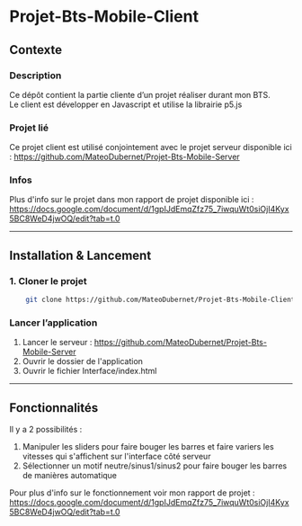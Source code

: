 ﻿# Projet-Bts-Mobile-Client

## Contexte

### Description
Ce dépôt contient la partie cliente d’un projet réaliser durant mon BTS.\
Le client est développer en Javascript et utilise la librairie p5.js

### Projet lié
Ce projet client est utilisé conjointement avec le projet serveur disponible ici :
https://github.com/MateoDubernet/Projet-Bts-Mobile-Server

### Infos
Plus d'info sur le projet dans mon rapport de projet disponible ici :
https://docs.google.com/document/d/1gpIJdEmqZfz75_7iwquWt0siOjI4Kyx5BC8WeD4jwOQ/edit?tab=t.0

---

## Installation & Lancement

### 1. Cloner le projet
```bash
    git clone https://github.com/MateoDubernet/Projet-Bts-Mobile-Client.git
```

### Lancer l’application
1. Lancer le serveur : https://github.com/MateoDubernet/Projet-Bts-Mobile-Server
2. Ouvrir le dossier de l'application
3. Ouvrir le fichier Interface/index.html

---

## Fonctionnalités
Il y a 2 possibilités :
1. Manipuler les sliders pour faire bouger les barres et faire variers les vitesses qui s'affichent sur l'interface côté serveur
2. Sélectionner un motif neutre/sinus1/sinus2 pour faire bouger les barres de manières automatique

Pour plus d'info sur le fonctionnement voir mon rapport de projet :
https://docs.google.com/document/d/1gpIJdEmqZfz75_7iwquWt0siOjI4Kyx5BC8WeD4jwOQ/edit?tab=t.0







